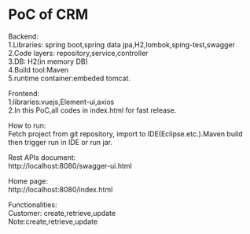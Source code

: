 # PoC of CRM

Backend:  
1.Libraries: spring boot,spring data jpa,H2,lombok,sping-test,swagger  
2.Code layers: repository,service,controller  
3.DB: H2(in memory DB)  
4.Build tool:Maven  
5.runtime container:embeded tomcat.  

Frontend:  
1:libraries:vuejs,Element-ui,axios  
2.In this PoC,all codes in index.html for fast release.  

How to run:  
Fetch project from git repository, import to IDE(Eclipse.etc.).Maven build then trigger run in IDE or run jar.  

Rest APIs document:  
http://localhost:8080/swagger-ui.html  

Home page:  
http://localhost:8080/index.html  

Functionalities:  
Customer: create,retrieve,update  
Note:create,retrieve,update  
